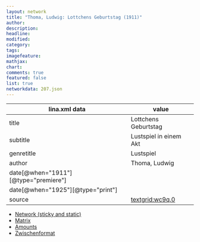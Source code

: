 ```yaml
---
layout: network
title: "Thoma, Ludwig: Lottchens Geburtstag (1911)"
author:
description:
headline:
modified:
category:
tags:
imagefeature: 
mathjax: 
chart: 
comments: true
featured: false
list: true
networkdata: 207.json
---
```

lina.xml data  | value
------------- | -------------
title|Lottchens Geburtstag
subtitle|Lustspiel in einem Akt
genretitle|Lustspiel
author|Thoma, Ludwig
date[@when="1911"][@type="premiere"]|
date[@when="1925"][@type="print"]|
source|[textgrid:wc9q.0](https://textgridlab.org/1.0/tgcrud-public/rest/textgrid:wc9q.0/data)



* [Network (sticky and static)](/linas/network207)
* [Matrix](/linas/matrix207)
* [Amounts](/linas/amount207)
* [Zwischenformat](/linas/lina207 )
